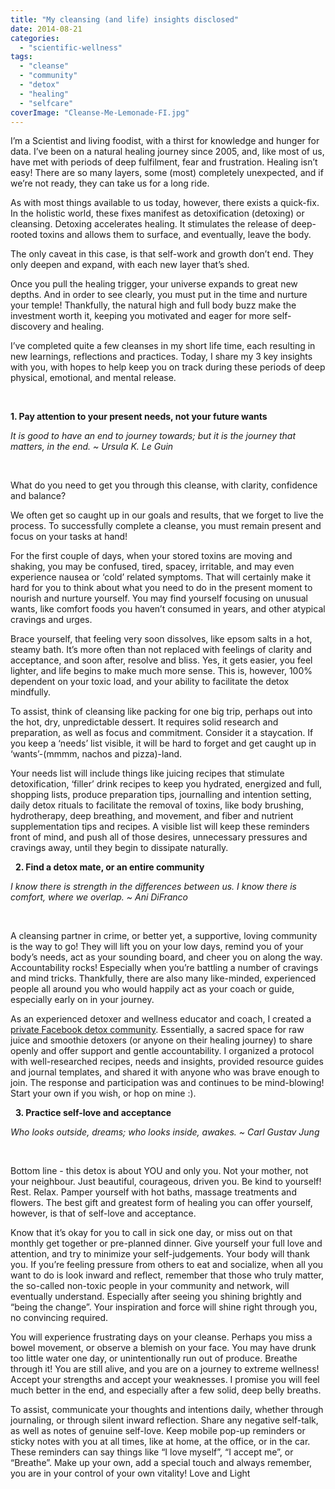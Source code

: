 ```yaml
---
title: "My cleansing (and life) insights disclosed"
date: 2014-08-21
categories: 
  - "scientific-wellness"
tags: 
  - "cleanse"
  - "community"
  - "detox"
  - "healing"
  - "selfcare"
coverImage: "Cleanse-Me-Lemonade-FI.jpg"
---
```


I’m a Scientist and living foodist, with a thirst for knowledge and hunger for data. I’ve been on a natural healing journey since 2005, and, like most of us, have met with periods of deep fulfilment, fear and frustration. Healing isn’t easy! There are so many layers, some (most) completely unexpected, and if we’re not ready, they can take us for a long ride.

As with most things available to us today, however, there exists a quick-fix. In the holistic world, these fixes manifest as detoxification (detoxing) or cleansing. Detoxing accelerates healing. It stimulates the release of deep-rooted toxins and allows them to surface, and eventually, leave the body.

The only caveat in this case, is that self-work and growth don’t end. They only deepen and expand, with each new layer that’s shed.

Once you pull the healing trigger, your universe expands to great new depths. And in order to see clearly, you must put in the time and nurture your temple! Thankfully, the natural high and full body buzz make the investment worth it, keeping you motivated and eager for more self-discovery and healing.

I’ve completed quite a few cleanses in my short life time, each resulting in new learnings, reflections and practices. Today, I share my 3 key insights with you, with hopes to help keep you on track during these periods of deep physical, emotional, and mental release.

 

**1\. Pay attention to your present needs, not your future wants**

_It is good to have an end to journey towards; but it is the journey that matters, in the end. ~ Ursula K. Le Guin_

 

What do you need to get you through this cleanse, with clarity, confidence and balance?

We often get so caught up in our goals and results, that we forget to live the process. To successfully complete a cleanse, you must remain present and focus on your tasks at hand!

For the first couple of days, when your stored toxins are moving and shaking, you may be confused, tired, spacey, irritable, and may even experience nausea or ‘cold’ related symptoms. That will certainly make it hard for you to think about what you need to do in the present moment to nourish and nurture yourself. You may find yourself focusing on unusual wants, like comfort foods you haven’t consumed in years, and other atypical cravings and urges.

Brace yourself, that feeling very soon dissolves, like epsom salts in a hot, steamy bath. It’s more often than not replaced with feelings of clarity and acceptance, and soon after, resolve and bliss. Yes, it gets easier, you feel lighter, and life begins to make much more sense. This is, however, 100% dependent on your toxic load, and your ability to facilitate the detox mindfully.

To assist, think of cleansing like packing for one big trip, perhaps out into the hot, dry, unpredictable dessert. It requires solid research and preparation, as well as focus and commitment. Consider it a staycation. If you keep a ‘needs’ list visible, it will be hard to forget and get caught up in ‘wants’-(mmmm, nachos and pizza)-land.

Your needs list will include things like juicing recipes that stimulate detoxification, ‘filler’ drink recipes to keep you hydrated, energized and full, shopping lists, produce preparation tips, journalling and intention setting, daily detox rituals to facilitate the removal of toxins, like body brushing, hydrotherapy, deep breathing, and movement, and fiber and nutrient supplementation tips and recipes. A visible list will keep these reminders front of mind, and push all of those desires, unnecessary pressures and cravings away, until they begin to dissipate naturally.

  **2\. Find a detox mate, or an entire community**

_I know there is strength in the differences between us. I know there is comfort, where we overlap. ~ Ani DiFranco_

 

A cleansing partner in crime, or better yet, a supportive, loving community is the way to go! They will lift you on your low days, remind you of your body’s needs, act as your sounding board, and cheer you on along the way. Accountability rocks! Especially when you’re battling a number of cravings and mind tricks. Thankfully, there are also many like-minded, experienced people all around you who would happily act as your coach or guide, especially early on in your journey.

As an experienced detoxer and wellness educator and coach, I created a [private Facebook detox community](https://www.facebook.com/groups/RAWjuvenationJuiceCleanse/). Essentially, a sacred space for raw juice and smoothie detoxers (or anyone on their healing journey) to share openly and offer support and gentle accountability. I organized a protocol with well-researched recipes, needs and insights, provided resource guides and journal templates, and shared it with anyone who was brave enough to join. The response and participation was and continues to be mind-blowing! Start your own if you wish, or hop on mine :).

  **3\. Practice self-love and acceptance**

_Who looks outside, dreams; who looks inside, awakes. ~ Carl Gustav Jung_

 

Bottom line - this detox is about YOU and only you. Not your mother, not your neighbour. Just beautiful, courageous, driven you. Be kind to yourself! Rest. Relax. Pamper yourself with hot baths, massage treatments and flowers. The best gift and greatest form of healing you can offer yourself, however, is that of self-love and acceptance.

Know that it’s okay for you to call in sick one day, or miss out on that monthly get together or pre-planned dinner. Give yourself your full love and attention, and try to minimize your self-judgements. Your body will thank you. If you’re feeling pressure from others to eat and socialize, when all you want to do is look inward and reflect, remember that those who truly matter, the so-called non-toxic people in your community and network, will eventually understand. Especially after seeing you shining brightly and “being the change”. Your inspiration and force will shine right through you, no convincing required.

You will experience frustrating days on your cleanse. Perhaps you miss a bowel movement, or observe a blemish on your face. You may have drunk too little water one day, or unintentionally run out of produce. Breathe through it! You are still alive, and you are on a journey to extreme wellness! Accept your strengths and accept your weaknesses. I promise you will feel much better in the end, and especially after a few solid, deep belly breaths.

To assist, communicate your thoughts and intentions daily, whether through journaling, or through silent inward reflection. Share any negative self-talk, as well as notes of genuine self-love. Keep mobile pop-up reminders or sticky notes with you at all times, like at home, at the office, or in the car. These reminders can say things like “I love myself”, “I accept me”, or “Breathe”. Make up your own, add a special touch and always remember, you are in your control of your own vitality! Love and Light
